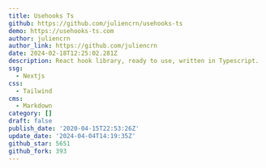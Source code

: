 ```yaml
---
title: Usehooks Ts
github: https://github.com/juliencrn/usehooks-ts
demo: https://usehooks-ts.com
author: juliencrn
author_link: https://github.com/juliencrn
date: 2024-02-18T12:25:02.281Z
description: React hook library, ready to use, written in Typescript.
ssg:
  - Nextjs
css:
  - Tailwind
cms:
  - Markdown
category: []
draft: false
publish_date: '2020-04-15T22:53:26Z'
update_date: '2024-04-04T14:19:35Z'
github_star: 5651
github_fork: 393
---
```

